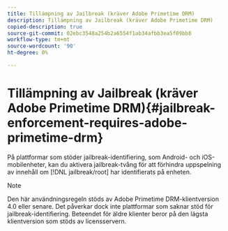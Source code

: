 ```yaml
---
title: Tillämpning av Jailbreak (kräver Adobe Primetime DRM)
description: Tillämpning av Jailbreak (kräver Adobe Primetime DRM)
copied-description: true
source-git-commit: 02ebc3548a254b2a6554f1ab34afbb3ea5f09bb8
workflow-type: tm+mt
source-wordcount: '90'
ht-degree: 0%

---
```


# Tillämpning av Jailbreak (kräver Adobe Primetime DRM){#jailbreak-enforcement-requires-adobe-primetime-drm}

På plattformar som stöder jailbreak-identifiering, som Android- och iOS-mobilenheter, kan du aktivera jailbreak-tvång för att förhindra uppspelning av innehåll om [!DNL jailbreak/root] har identifierats på enheten.

>[!NOTE]
>
>Den här användningsregeln stöds av Adobe Primetime DRM-klientversion 4.0 eller senare. Det påverkar dock inte plattformar som saknar stöd för jailbreak-identifiering. Beteendet för äldre klienter beror på den lägsta klientversion som stöds av licensservern.

